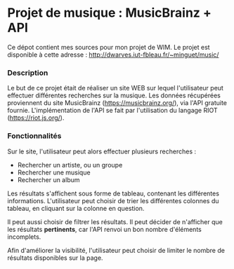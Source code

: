 # Projet de musique : MusicBrainz + API

Ce dépot contient mes sources pour mon projet de WIM.
Le projet est disponible à cette adresse : http://dwarves.iut-fbleau.fr/~minguet/music/

### Description

Le but de ce projet était de réaliser un site WEB sur lequel l'utilisateur peut effectuer différentes recherches sur la musique. 
Les données récupérées proviennent du site MusicBrainz (https://musicbrainz.org/), via l'API gratuite fournie.
L'implémentation de l'API se fait par l'utilisation du langage RIOT (https://riot.js.org/).

### Fonctionnalités

Sur le site, l'utilisateur peut alors effectuer plusieurs recherches :
- Rechercher un artiste, ou un groupe
- Rechercher une musique
- Rechercher un album

Les résultats s'affichent sous forme de tableau, contenant les différentes informations.
L'utilisateur peut choisir de trier les différentes colonnes du tableau, en cliquant sur la colonne en question.

Il peut aussi choisir de filtrer les résultats. Il peut décider de n'afficher que les résultats **pertinents**, car l'API renvoi un bon nombre d'éléments incomplets.

Afin d'améliorer la visibilité, l'utilisateur peut choisir de limiter le nombre de résultats disponibles sur la page.
